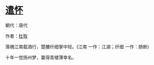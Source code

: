 # [遣怀](http://so.gushiwen.org/view_27819.aspx)

朝代：唐代

作者：[杜牧](http://so.gushiwen.org/author_211.aspx)

落魄江南载酒行，楚腰纤细掌中轻。(江南 一作：江湖；纤细 一作：肠断)

十年一觉扬州梦，赢得青楼薄幸名。

